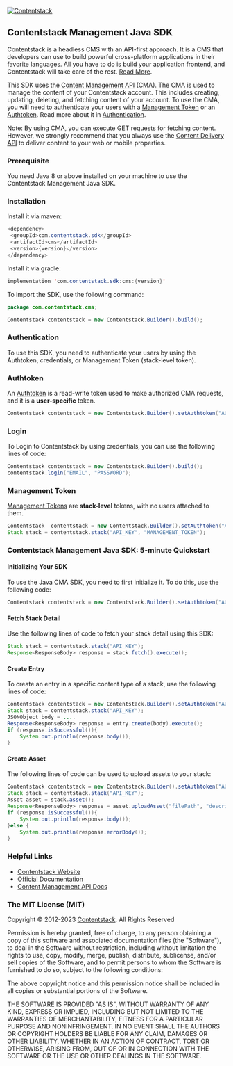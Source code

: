 [![Contentstack](https://www.contentstack.com/docs/static/images/contentstack.png)](https://www.contentstack.com/)

## Contentstack Management Java SDK

Contentstack is a headless CMS with an API-first approach. It is a CMS that developers can use to build powerful cross-platform applications in their favorite languages. All you have to do is build your application frontend, and Contentstack will take care of the rest. [Read More](https://www.contentstack.com/).

This SDK uses the [Content Management API](https://www.contentstack.com/docs/developers/apis/content-management-api/) (CMA). The CMA is used to manage the content of your Contentstack account. This includes creating, updating, deleting, and fetching content of your account. To use the CMA, you will need to authenticate your users with a [Management Token](https://www.contentstack.com/docs/developers/create-tokens/about-management-tokens) or an [Authtoken](https://www.contentstack.com/docs/developers/apis/content-management-api/#how-to-get-authtoken). Read more about it in [Authentication](https://www.contentstack.com/docs/developers/apis/content-management-api/#authentication).

Note: By using CMA, you can execute GET requests for fetching content. However, we strongly recommend that you always use the [Content Delivery API](https://www.contentstack.com/docs/developers/apis/content-delivery-api/) to deliver content to your web or mobile properties.

### Prerequisite

You need Java 8 or above installed on your machine to use the Contentstack Management Java SDK.

### Installation

Install it via maven:

```java
<dependency>
 <groupId>com.contentstack.sdk</groupId>
 <artifactId>cms</artifactId>
 <version>{version}</version>
</dependency>
```

Install it via gradle:

```java
implementation 'com.contentstack.sdk:cms:{version}'
```

To import the SDK, use the following command:

```java
package com.contentstack.cms;

Contentstack contentstack = new Contentstack.Builder().build();
```

### Authentication

To use this SDK, you need to authenticate your users by using the Authtoken, credentials, or Management Token (stack-level token).

### Authtoken

An [Authtoken](https://www.contentstack.com/docs/developers/create-tokens/types-of-tokens/#authentication-tokens-authtokens-) is a read-write token used to make authorized CMA requests, and it is a **user-specific** token.

```java
Contentstack contentstack = new Contentstack.Builder().setAuthtoken("AUTHTOKEN").build();
```

### Login

To Login to Contentstack by using credentials, you can use the following lines of code:

```java
Contentstack contentstack = new Contentstack.Builder().build();
contentstack.login("EMAIL", "PASSWORD");
```

### Management Token

[Management Tokens](https://www.contentstack.com/docs/developers/create-tokens/about-management-tokens/) are **stack-level** tokens, with no users attached to them.

```java
Contentstack  contentstack = new Contentstack.Builder().setAuthtoken("AUTHTOKEN").build();
Stack stack = contentstack.stack("API_KEY", "MANAGEMENT_TOKEN");
```

### Contentstack Management Java SDK: 5-minute Quickstart

#### Initializing Your SDK

To use the Java CMA SDK, you need to first initialize it. To do this, use the following code:

```java
Contentstack contentstack = new Contentstack.Builder().setAuthtoken("AUTHTOKEN").build();
```

#### Fetch Stack Detail

Use the following lines of code to fetch your stack detail using this SDK:

```java
Stack stack = contentstack.stack("API_KEY");
Response<ResponseBody> response = stack.fetch().execute();
```

#### Create Entry

To create an entry in a specific content type of a stack, use the following lines of code:

```java
Contentstack contentstack = new Contentstack.Builder().setAuthtoken("AUTHTOKEN").build();
Stack stack = contentstack.stack("API_KEY");
JSONObject body = ....
Response<ResponseBody> response = entry.create(body).execute();
if (response.isSuccessful()){
    System.out.println(response.body());
}
```

#### Create Asset

The following lines of code can be used to upload assets to your stack:

```java
Contentstack contentstack = new Contentstack.Builder().setAuthtoken("AUTHTOKEN").build();
Stack stack = contentstack.stack("API_KEY");
Asset asset = stack.asset();
Response<ResponseBody> response = asset.uploadAsset("filePath", "description").execute();
if (response.isSuccessful()){
    System.out.println(response.body());
}else {
    System.out.println(response.errorBody());
}
```

### Helpful Links

- [Contentstack Website](https://www.contentstack.com/)
- [Official Documentation](https://contentstack.com/docs)
- [Content Management API Docs](https://www.contentstack.com/docs/developers/apis/content-management-api)

### The MIT License (MIT)

Copyright © 2012-2023 [Contentstack](https://www.contentstack.com/). All Rights Reserved

Permission is hereby granted, free of charge, to any person obtaining a copy of this software and associated documentation files (the "Software"), to deal in the Software without restriction, including without limitation the rights to use, copy, modify, merge, publish, distribute, sublicense, and/or sell copies of the Software, and to permit persons to whom the Software is furnished to do so, subject to the following conditions:

The above copyright notice and this permission notice shall be included in all copies or substantial portions of the Software.

THE SOFTWARE IS PROVIDED "AS IS", WITHOUT WARRANTY OF ANY KIND, EXPRESS OR IMPLIED, INCLUDING BUT NOT LIMITED TO THE WARRANTIES OF MERCHANTABILITY, FITNESS FOR A PARTICULAR PURPOSE AND NONINFRINGEMENT. IN NO EVENT SHALL THE AUTHORS OR COPYRIGHT HOLDERS BE LIABLE FOR ANY CLAIM, DAMAGES OR OTHER LIABILITY, WHETHER IN AN ACTION OF CONTRACT, TORT OR OTHERWISE, ARISING FROM, OUT OF OR IN CONNECTION WITH THE SOFTWARE OR THE USE OR OTHER DEALINGS IN THE SOFTWARE.
